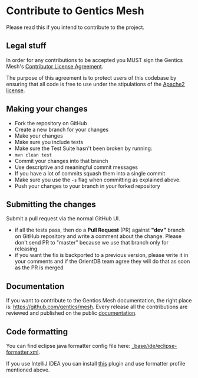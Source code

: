 # Contribute to Gentics Mesh

Please read this if you intend to contribute to the project.

## Legal stuff

In order for any contributions to be accepted you MUST sign the Gentics Mesh's [Contributor License Agreement](https://www.clahub.com/agreements/gentics/mesh).

The purpose of this agreement is to protect users of this codebase by ensuring that all code is free to use under the stipulations of the [Apache2 license](http://www.apache.org/licenses/LICENSE-2.0.html). 

## Making your changes

* Fork the repository on GitHub
* Create a new branch for your changes
* Make your changes
* Make sure you include tests
* Make sure the Test Suite hasn't been broken by running:
 * `mvn clean test`
* Commit your changes into that branch
* Use descriptive and meaningful commit messages
* If you have a lot of commits squash them into a single commit
* Make sure you use the `-s` flag when committing as explained above.
* Push your changes to your branch in your forked repository

## Submitting the changes

Submit a pull request via the normal GitHub UI.
* if all the tests pass, then do a **Pull Request** (PR) against **"dev"** branch on GitHub repository and write a comment about the change. Please don't send PR to "master" because we use that branch only for releasing
* if you want the fix is backported to a previous version, please write it in your comments and if the OrientDB team agree they will do that as soon as the PR is merged

## Documentation

If you want to contribute to the Gentics Mesh documentation, the right place is: https://github.com/gentics/mesh. Every release all the contributions are reviewed and published on the public [documentation](http://getmesh.io/docs/dev/).

## Code formatting

You can find eclipse java formatter config file here: [_base/ide/eclipse-formatter.xml](https://github.com/gentics/mesh/blob/master/_base/ide/eclipse-formatter.xml).

If you use IntelliJ IDEA you can install [this](http://plugins.jetbrains.com/plugin/?id=6546) plugin and use formatter profile mentioned above.

